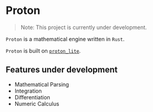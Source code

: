 # Proton

> Note: This project is currently under development.

`Proton` is a mathematical engine written in `Rust`.

`Proton` is built on [`proton_lite`](https://github.com/51ddhesh/proton_lit.git).


## Features under development
- Mathematical Parsing
- Integration
- Differentiation
- Numeric Calculus



